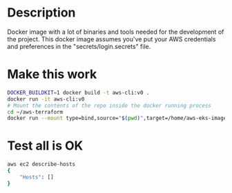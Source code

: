 # Description

Docker image with a lot of binaries and tools needed for the development of the project.
This docker image assumes you've put your AWS credentials and preferences in the "secrets/login.secrets" file.


# Make this work

```bash
DOCKER_BUILDKIT=1 docker build -t aws-cli:v0 .
docker run -it aws-cli:v0
# Mount the contents of the repo inside the docker running process
cd ~/aws-terraform
docker run --mount type=bind,source="$(pwd)",target=/home/aws-eks-image -w /home/aws-eks-image -p 8080:8080 --name aws-docker-bins --rm -it aws-cli:v0
```

# Test all is OK
```bash
aws ec2 describe-hosts
{
    "Hosts": []
}
```
